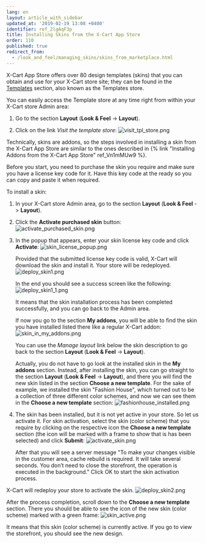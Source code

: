 ```yaml
---
lang: en
layout: article_with_sidebar
updated_at: '2019-02-19 13:08 +0400'
identifier: ref_2lgAqF3p
title: Installing Skins from the X-Cart App Store
order: 110
published: true
redirect_from:
  - /look_and_feel/managing_skins/skins_from_marketplace.html
---
```

X-Cart App Store offers over 80 design templates (skins) that you can obtain and use for your X-Cart store site; they can be found in the [Templates](https://market.x-cart.com/ecommerce-templates/) section, also known as the Templates store. 

You can easily access the Template store at any time right from within your X-Cart store Admin area:

1. Go to the section **Layout** (**Look & Feel** -> **Layout**).

2. Click on the link _Visit the template store_:
   ![visit_tpl_store.png]({{site.baseurl}}/attachments/ref_2lgAqF3p/visit_tpl_store.png)

Technically, skins are addons, so the steps involved in installing a skin from the X-Cart App Store are similar to the ones described in {% link "Installing Addons from the X-Cart App Store" ref_Vn1mMUw9 %}. 

Before you start, you need to purchase the skin you require and make sure you have a license key code for it. Have this key code at the ready so you can copy and paste it when required.

To install a skin:

1. In your X-Cart store Admin area, go to the section **Layout** (**Look & Feel** -> **Layout**).

2. Click the **Activate purchased skin** button:
   ![activate_purchased_skin.png]({{site.baseurl}}/attachments/ref_2lgAqF3p/activate_purchased_skin.png)

3. In the popup that appears, enter your skin license key code and click **Activate**: 
   ![skin_license_popup.png]({{site.baseurl}}/attachments/ref_2lgAqF3p/skin_license_popup.png)
   
   Provided that the submitted license key code is valid, X-Cart will download the skin and install it. Your store will be redeployed.
   ![deploy_skin1.png]({{site.baseurl}}/attachments/ref_2lgAqF3p/deploy_skin1.png)
     
   In the end you should see a success screen like the following:
   ![deploy_skin1_1.png]({{site.baseurl}}/attachments/ref_2lgAqF3p/deploy_skin1_1.png)

   It means that the skin installation process has been completed successfully, and you can go back to the Admin area.

   If now you go to the section **My addons**, you will be able to find the skin you have installed listed there like a regular X-Cart addon:
   ![skin_in_my_addons.png]({{site.baseurl}}/attachments/ref_2lgAqF3p/skin_in_my_addons.png)
   
   You can use the *Manage layout* link below the skin description to go back to the section **Layout** (**Look & Feel** -> **Layout**). 
   
   Actually, you do not have to go look at the installed skin in the **My addons** section. Instead, after installing the skin, you can go straight to the section **Layout** (**Look & Feel** -> **Layout**), and there you will find the new skin listed in the section **Choose a new template**. For the sake of example, we installed the skin "Fashion House", which turned out to be a collection of three different color schemes, and now we can see them in the **Choose a new template** section:
   ![fashionhouse_installed.png]({{site.baseurl}}/attachments/ref_2lgAqF3p/fashionhouse_installed.png)

4. The skin has been installed, but it is not yet active in your store. So let us activate it. For skin activation, select the skin (color scheme) that you require by clicking on the respective icon the **Choose a new template** section (the icon will be marked with a frame to show that is has been selected) and click **Submit**:
   ![activate_skin.png]({{site.baseurl}}/attachments/ref_2lgAqF3p/activate_skin.png)
   
   After that you will see a server message "To make your changes visible in the customer area, cache rebuild is required. It will take several seconds. You don’t need to close the storefront, the operation is executed in the background." Click OK to start the skin activation process.

X-Cart will redeploy your store to activate the skin. 
   ![deploy_skin2.png]({{site.baseurl}}/attachments/ref_2lgAqF3p/deploy_skin2.png)

After the process completion, scroll down to the **Choose a new template** section. There you should be able to see the icon of the new skin (color scheme) marked with a green frame: 
![skin_active.png]({{site.baseurl}}/attachments/ref_2lgAqF3p/skin_active.png)

It means that this skin (color scheme) is currently active. If you go to view the storefront, you should see the new design.
